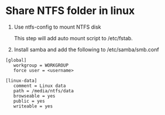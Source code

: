 # Share NTFS folder in linux

1. Use ntfs-config to mount NTFS disk

   This step will add auto mount script to /etc/fstab.   
   
1. Install samba and add the following to /etc/samba/smb.conf

```
[global]
   workgroup = WORKGROUP
   force user = <username>

[linux-data]
   comment = Linux data
   path = /media/ntfs/data
   browseable = yes
   public = yes
   writeable = yes
```
